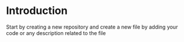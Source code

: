 # Introduction

Start by creating a new repository and create a new file by adding your code or any description related to the file
